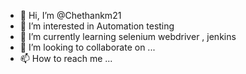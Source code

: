 - 👋 Hi, I’m @Chethankm21
- 👀 I’m interested in Automation testing
- 🌱 I’m currently learning selenium webdriver , jenkins
- 💞️ I’m looking to collaborate on ...
- 📫 How to reach me ...

<!---
Chethankm21/Chethankm21 is a ✨ special ✨ repository because its `README.md` (this file) appears on your GitHub profile.
You can click the Preview link to take a look at your changes.
--->

